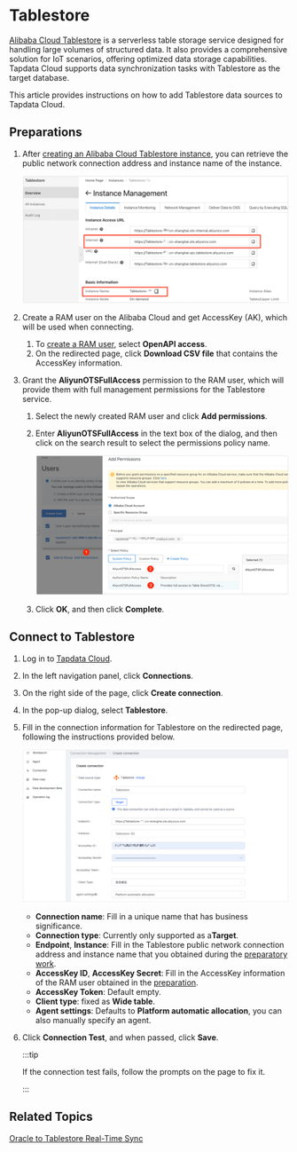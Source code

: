 # Tablestore

[Alibaba Cloud Tablestore](https://www.alibabacloud.com/help/en/tablestore) is a serverless table storage service designed for handling large volumes of structured data. It also provides a comprehensive solution for IoT scenarios, offering optimized data storage capabilities. Tapdata Cloud supports data synchronization tasks with Tablestore as the target database. 

This article provides instructions on how to add Tablestore data sources to Tapdata Cloud.



## <span id="prerequisite">Preparations</span>

1. After [creating an Alibaba Cloud Tablestore instance](https://help.aliyun.com/document_detail/342853.html), you can retrieve the public network connection address and instance name of the instance.

   ![Get Tablestore Connection Address and Name](../../../images/obtain_tablestore_info_en.png)

2. Create a RAM user on the Alibaba Cloud and get AccessKey (AK), which will be used when connecting.

   1. To [create a RAM user](https://help.aliyun.com/document_detail/93720.htm#task-187540), select **OpenAPI access**.
   2. On the redirected page, click **Download CSV file** that contains the AccessKey information.

3. Grant the **AliyunOTSFullAccess** permission to the RAM user, which will provide them with full management permissions for the Tablestore service.

   1. Select the newly created RAM user and click **Add permissions**.

   2. Enter **AliyunOTSFullAccess** in the text box of the dialog, and then click on the search result to select the permissions policy name.

      ![Grant RAM User Permissions](../../../images/add_ram_permission_en.png)

   3. Click **OK**, and then click **Complete**.

## Connect to Tablestore

1. Log in to [Tapdata Cloud](https://cloud.tapdata.io/).

2. In the left navigation panel, click **Connections**.

3. On the right side of the page, click **Create connection**.

4. In the pop-up dialog, select **Tablestore**.

5. Fill in the connection information for Tablestore on the redirected page, following the instructions provided below.

   ![Fill in Tablestore Connection Information](../../../images/create_tablestore_connection_en.png)

   * **Connection name**: Fill in a unique name that has business significance.
   * **Connection type**: Currently only supported as a**Target**.
   * **Endpoint**, **Instance**: Fill in the Tablestore public network connection address and instance name that you obtained during the [preparatory work](#prerequisite).
   * **AccessKey ID**, **AccessKey Secret**: Fill in the AccessKey information of the RAM user obtained in the [preparation](#prerequisite).
   * **AccessKey Token**: Default empty.
   * **Client type**: fixed as **Wide table**.
   * **Agent settings**: Defaults to **Platform automatic allocation**, you can also manually specify an agent.

6. Click **Connection Test**, and when passed, click **Save**.

   :::tip

   If the connection test fails, follow the prompts on the page to fix it.

   :::



## Related Topics

[Oracle to Tablestore Real-Time Sync](../../../best-practice/oracle-to-tablestore.md)
